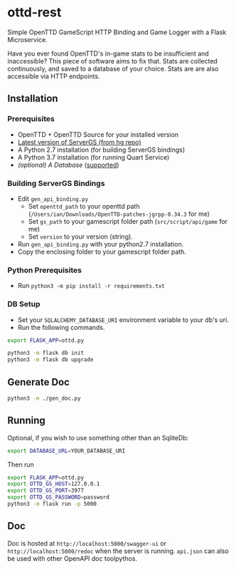 # ottd-rest
Simple OpenTTD GameScript HTTP Binding and Game Logger with a Flask Microservice.

Have you ever found OpenTTD's in-game stats to be insufficient and inaccessible? 
This piece of software aims to fix that. 
Stats are collected continuously, and saved to a database of your choice. 
Stats are are also accessible via HTTP endpoints.

## Installation
### Prerequisites
* OpenTTD + OpenTTD Source for your installed version
* [Latest version of ServerGS (from hg repo)](http://dev.openttdcoop.org/projects/gs-server/repository)
* A Python 2.7 installation (for building ServerGS bindings)
* A Python 3.7 installation (for running Quart Service)
* _(optional) A Database_ ([supported](https://docs.sqlalchemy.org/en/13/dialects/))
### Building ServerGS Bindings
* Edit `gen_api_binding.py`
    * Set `openttd_path` to your openttd path (`/Users/ian/Downloads/OpenTTD-patches-jgrpp-0.34.3` for me)
    * Set `gs_path` to your gamescript folder path (`src/script/api/game` for me)
    * Set `version` to your version (string).
* Run `gen_api_binding.py` with your python2.7 installation. 
* Copy the enclosing folder to your gamescript folder path.

### Python Prerequisites
* Run `python3 -m pip install -r requirements.txt`
### DB Setup
* Set your `SQLALCHEMY_DATABASE_URI` environment variable to your db's uri.
* Run the following commands.
```bash
export FLASK_APP=ottd.py

python3 -m flask db init
python3 -m flask db upgrade
```
## Generate Doc
```bash
python3 -m ./gen_doc.py
```
## Running
Optional, if you wish to use something other than an SqliteDb:
```bash
export DATABASE_URL=YOUR_DATABASE_URI
```
Then run
```bash
export FLASK_APP=ottd.py
export OTTD_GS_HOST=127.0.0.1
export OTTD_GS_PORT=3977
export OTTD_GS_PASSWORD=password 
python3 -m flask run -p 5000
```
## Doc
Doc is hosted at `http://localhost:5000/swagger-ui` or `http://localhost:5000/redoc` when the server 
is running. `api.json` can also be used with other OpenAPI doc toolpythos.